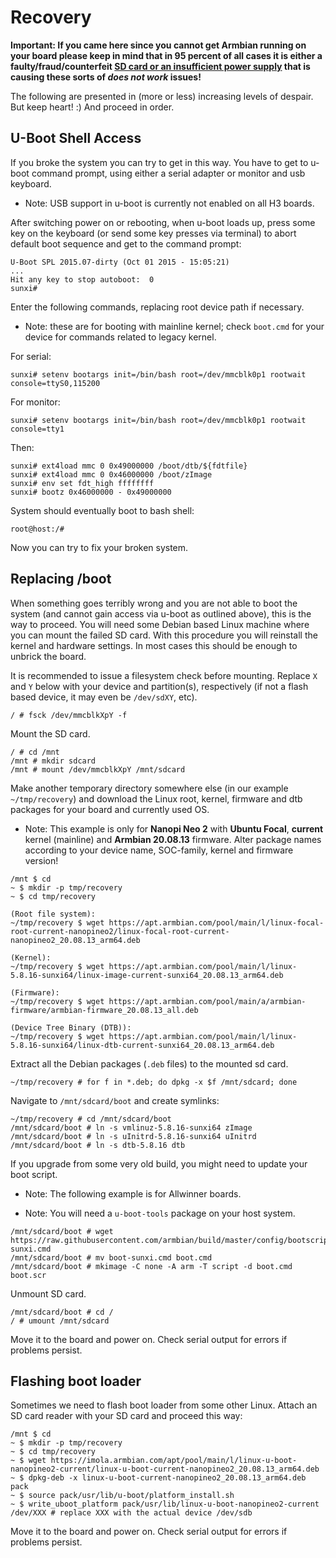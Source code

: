 # Recovery

**Important: If you came here since you cannot get Armbian running on your board please keep in mind that in 95 percent of all cases it is either a faulty/fraud/counterfeit [SD card or an insufficient power supply](User-Guide_Basic-Troubleshooting.md) that is causing these sorts of _does not work_ issues!**

The following are presented in (more or less) increasing levels of despair.  But keep heart!  :)  And proceed in order.


## U-Boot Shell Access

If you broke the system you can try to get in this way.  You have to get to u-boot command prompt, using either a serial adapter or monitor and usb keyboard.

- Note: USB support in u-boot is currently not enabled on all H3 boards.

After switching power on or rebooting, when u-boot loads up, press some key on the keyboard (or send some key presses via terminal) to abort default boot sequence and get to the command prompt:

``` console
U-Boot SPL 2015.07-dirty (Oct 01 2015 - 15:05:21)
...
Hit any key to stop autoboot:  0
sunxi#
```

Enter the following commands, replacing root device path if necessary.

- Note: these are for booting with mainline kernel; check `boot.cmd` for your device for commands related to legacy kernel.

For serial:

``` console
sunxi# setenv bootargs init=/bin/bash root=/dev/mmcblk0p1 rootwait console=ttyS0,115200
```

For monitor:

``` console
sunxi# setenv bootargs init=/bin/bash root=/dev/mmcblk0p1 rootwait console=tty1
```

Then:

``` console
sunxi# ext4load mmc 0 0x49000000 /boot/dtb/${fdtfile}
sunxi# ext4load mmc 0 0x46000000 /boot/zImage
sunxi# env set fdt_high ffffffff
sunxi# bootz 0x46000000 - 0x49000000
```

System should eventually boot to bash shell:

``` console
root@host:/#
```

Now you can try to fix your broken system.


## Replacing /boot

When something goes terribly wrong and you are not able to boot the system (and cannot gain access via u-boot as outlined above), this is the way to proceed.  You will need some Debian based Linux machine where you can mount the failed SD card.  With this procedure you will reinstall the kernel and hardware settings.  In most cases this should be enough to unbrick the board.

It is recommended to issue a filesystem check before mounting.  Replace `X` and `Y` below with your device and partition(s), respectively (if not a flash based device, it may even be `/dev/sdXY`, etc).

``` console
/ # fsck /dev/mmcblkXpY -f
```
	
Mount the SD card.

``` console
/ # cd /mnt
/mnt # mkdir sdcard
/mnt # mount /dev/mmcblkXpY /mnt/sdcard
```

Make another temporary directory somewhere else (in our example `~/tmp/recovery`) and download the Linux root, kernel, firmware and dtb packages for your board and currently used OS.

- Note: This example is only for **Nanopi Neo 2** with **Ubuntu Focal**, **current** kernel (mainline) and **Armbian 20.08.13** firmware.  Alter package names according to your device name, SOC-family, kernel and firmware version!

``` console
/mnt $ cd
~ $ mkdir -p tmp/recovery
~ $ cd tmp/recovery

(Root file system):
~/tmp/recovery $ wget https://apt.armbian.com/pool/main/l/linux-focal-root-current-nanopineo2/linux-focal-root-current-nanopineo2_20.08.13_arm64.deb

(Kernel):
~/tmp/recovery $ wget https://apt.armbian.com/pool/main/l/linux-5.8.16-sunxi64/linux-image-current-sunxi64_20.08.13_arm64.deb

(Firmware):
~/tmp/recovery $ wget https://apt.armbian.com/pool/main/a/armbian-firmware/armbian-firmware_20.08.13_all.deb

(Device Tree Binary (DTB)):
~/tmp/recovery $ wget https://apt.armbian.com/pool/main/l/linux-5.8.16-sunxi64/linux-dtb-current-sunxi64_20.08.13_arm64.deb
```

Extract all the Debian packages (`.deb` files) to the mounted sd card.

``` console
~/tmp/recovery # for f in *.deb; do dpkg -x $f /mnt/sdcard; done
```

Navigate to `/mnt/sdcard/boot` and create symlinks:

``` console
~/tmp/recovery # cd /mnt/sdcard/boot
/mnt/sdcard/boot # ln -s vmlinuz-5.8.16-sunxi64 zImage
/mnt/sdcard/boot # ln -s uInitrd-5.8.16-sunxi64 uInitrd
/mnt/sdcard/boot # ln -s dtb-5.8.16 dtb
```

If you upgrade from some very old build, you might need to update your boot script.

- Note: The following example is for Allwinner boards.

- Note: You will need a `u-boot-tools` package on your host system.

``` console
/mnt/sdcard/boot # wget https://raw.githubusercontent.com/armbian/build/master/config/bootscripts/boot-sunxi.cmd
/mnt/sdcard/boot # mv boot-sunxi.cmd boot.cmd
/mnt/sdcard/boot # mkimage -C none -A arm -T script -d boot.cmd boot.scr
```

Unmount SD card.

``` console
/mnt/sdcard/boot # cd /
/ # umount /mnt/sdcard
```

Move it to the board and power on.  Check serial output for errors if problems persist.

## Flashing boot loader

Sometimes we need to flash boot loader from some other Linux. Attach an SD card reader with your SD card and proceed this way:

``` console
/mnt $ cd
~ $ mkdir -p tmp/recovery
~ $ cd tmp/recovery
~ $ wget https://imola.armbian.com/apt/pool/main/l/linux-u-boot-nanopineo2-current/linux-u-boot-current-nanopineo2_20.08.13_arm64.deb
~ $ dpkg-deb -x linux-u-boot-current-nanopineo2_20.08.13_arm64.deb pack
~ $ source pack/usr/lib/u-boot/platform_install.sh
~ $ write_uboot_platform pack/usr/lib/linux-u-boot-nanopineo2-current /dev/XXX # replace XXX with the actual device /dev/sdb
```

Move it to the board and power on.  Check serial output for errors if problems persist.
